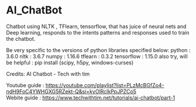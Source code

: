 # AI_ChatBot
Chatbot using NLTK , TFlearn, tensorflow, that has juice of neural nets and Deep learning, responds to the intents patterns and responses used to train the chatbot.


Be very specific to the versions of python libraries specified below:
  python      : 3.6.0
  nltk        : 3.6.7
  numpy       : 1.16.6
  tflearn     : 0.3.2
  tensorflow  : 1.15.0
  also try, will be helpful : pip install (scipy, h5py, windows-curses)
  
Credits: 
  AI Chatbot - Tech with tim 
  
  Youtube guide :  https://youtube.com/playlist?list=PLzMcBGfZo4-ndH9FoC4YWHGXG5RZekt-Q&si=kyOlRclkPpJPZCo5    
  Webite  guide : https://www.techwithtim.net/tutorials/ai-chatbot/part-1
